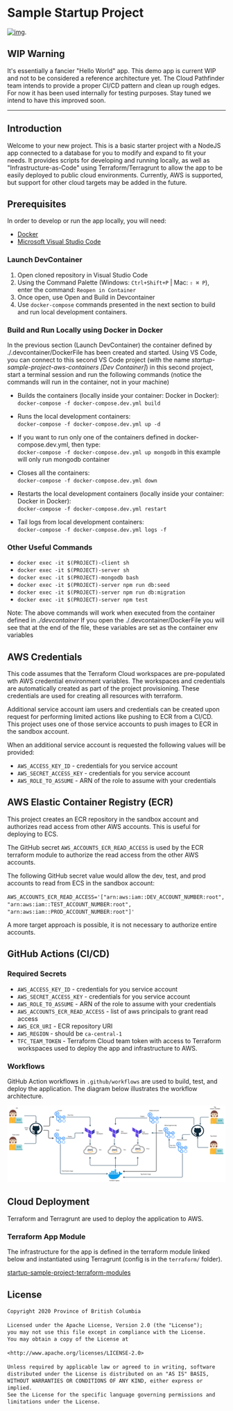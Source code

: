 # Sample Startup Project

[![img](https://img.shields.io/badge/Lifecycle-Experimental-339999)](https://github.com/bcgov/repomountie/blob/master/doc/lifecycle-badges.md).

## WIP Warning

It's essentially a fancier "Hello World" app. This demo app is current WIP and not to be considered a reference architecture yet. The Cloud Pathfinder team intends to provide a proper CI/CD pattern and clean up rough edges. For now it has been used internally for testing purposes. Stay tuned we intend to have this improved soon.

---

## Introduction

Welcome to your new project. This is a basic starter project with a NodeJS app connected to a database for you to modify and expand to fit your needs. It provides scripts for developing and running locally, as well as "Infrastructure-as-Code" using Terraform/Terragrunt to allow the app to be easily deployed to public cloud environments. Currently, AWS is supported, but support for other cloud targets may be added in the future.

## Prerequisites

In order to develop or run the app locally, you will need:
- [Docker](https://docs.docker.com/get-docker/)
- [Microsoft Visual Studio Code](https://code.visualstudio.com/)

### Launch DevContainer
1. Open cloned repository in Visual Studio Code
2. Using the Command Palette (Windows: `Ctrl+Shift+P` | Mac: `⇧ ⌘ P`), enter the command: `Reopen in Container`
3. Once open, use Open and Build in Devcontainer
3. Use `docker-compose` commands presented in the next section to build and run local development containers.  


### Build and Run Locally using Docker in Docker
In the previous section (Launch DevContainer) the container defined by ./.devcontainer/DockerFile has been created and started. Using VS Code, you can connect to this second VS Code project (with the name _startup-sample-project-aws-containers [Dev Container]_) in this second project, start a terminal session and run the following commands (notice the commands will run in the container, not in your machine)

- Builds the containers (locally inside your container: Docker in Docker):  
`docker-compose -f docker-compose.dev.yml build`

- Runs the local development containers:  
`docker-compose -f docker-compose.dev.yml up -d`

- If you want to run only one of the containers defined in docker-compose.dev.yml, then type:  
`docker-compose -f docker-compose.dev.yml up mongodb`
in this example will only run mongodb container

- Closes all the containers:  
`docker-compose -f docker-compose.dev.yml down`

- Restarts the local development containers (locally inside your container: Docker in Docker):  
`docker-compose -f docker-compose.dev.yml restart`

- Tail logs from local development containers:  
`docker-compose -f docker-compose.dev.yml logs -f`

### Other Useful Commands

- `docker exec -it $(PROJECT)-client sh`  
- `docker exec -it $(PROJECT)-server sh`  
- `docker exec -it $(PROJECT)-mongodb bash`  
- `docker exec -it $(PROJECT)-server npm run db:seed`  
- `docker exec -it $(PROJECT)-server npm run db:migration`  
- `docker exec -it $(PROJECT)-server npm test`  

Note: The above commands will work when executed from the container defined in _./devcontainer_ If you open the  ./.devcontainer/DockerFile you will see that at the end of the file, these variables are set as the container env variables 
## AWS Credentials

This code assumes that the Terraform Cloud workspaces are pre-populated wth AWS credential environment variables. The workspaces and credentials are automatically created as part of the project provisioning. These credentials are used for creating all resources with terraform.

Additional service account iam users and credentials can be created upon request for performing limited actions like pushing to ECR from a CI/CD. This project uses one of those service accounts to push images to ECR in the sandbox account.

When an additional service account is requested the following values will be provided:

- `AWS_ACCESS_KEY_ID` - credentials for you service account
- `AWS_SECRET_ACCESS_KEY` - credentials for you service account
- `AWS_ROLE_TO_ASSUME` - ARN of the role to assume with your credentials

## AWS Elastic Container Registry (ECR)

This project creates an ECR repository in the sandbox account and authorizes read access from other AWS accounts. This is useful for deploying to ECS.

The GitHub secret `AWS_ACCOUNTS_ECR_READ_ACCESS` is used by the ECR terraform module to authorize the read access from the other AWS accounts.

The following GitHub secret value would allow the dev, test, and prod accounts to read from ECS in the sandbox account:

`AWS_ACCOUNTS_ECR_READ_ACCESS='["arn:aws:iam::DEV_ACCOUNT_NUMBER:root", "arn:aws:iam::TEST_ACCOUNT_NUMBER:root", "arn:aws:iam::PROD_ACCOUNT_NUMBER:root"]'`

A more target approach is possible, it is not necessary to authorize entire accounts.

## GitHub Actions (CI/CD)

### Required Secrets

- `AWS_ACCESS_KEY_ID` - credentials for you service account
- `AWS_SECRET_ACCESS_KEY` - credentials for you service account
- `AWS_ROLE_TO_ASSUME` - ARN of the role to assume with your credentials
- `AWS_ACCOUNTS_ECR_READ_ACCESS` - list of aws principals to grant read access
- `AWS_ECR_URI` - ECR repository URI
- `AWS_REGION` - should be `ca-central-1`
- `TFC_TEAM_TOKEN` - Terraform Cloud team token with access to Terraform workspaces used to deploy the app and infrastructure to AWS.

### Workflows

GitHub Action workflows in `.github/workflows` are used to build, test, and deploy the application. The diagram below illustrates the workflow architecture.

![alt text](docs/images/workflows.png "GitHub Action workflows")

## Cloud Deployment

Terraform and Terragrunt are used to deploy the application to AWS.

### Terraform App Module

The infrastructure for the app is defined in the terraform module linked below and instantiated using Terragrunt (config is in the `terraform/` folder).

[startup-sample-project-terraform-modules](https://github.com/bcgov/startup-sample-project-terraform-modules)

## License

```text
Copyright 2020 Province of British Columbia

Licensed under the Apache License, Version 2.0 (the "License");
you may not use this file except in compliance with the License.
You may obtain a copy of the License at

<http://www.apache.org/licenses/LICENSE-2.0>

Unless required by applicable law or agreed to in writing, software
distributed under the License is distributed on an "AS IS" BASIS,
WITHOUT WARRANTIES OR CONDITIONS OF ANY KIND, either express or implied.
See the License for the specific language governing permissions and
limitations under the License.
```
